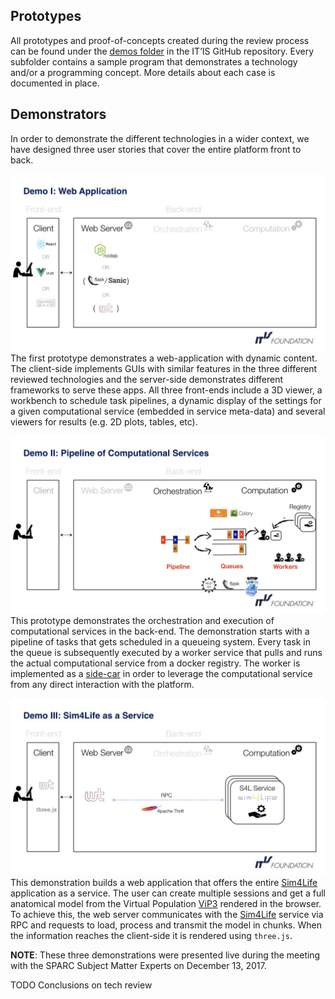 
## Prototypes
All prototypes and proof-of-concepts created during the review process can be found under the [demos folder](https://github.com/ITISFoundation/osparc-lab/tree/master/demos) in the IT’IS GitHub repository. Every subfolder contains a sample program that demonstrates a technology and/or a programming concept. More details about each case is documented in place.

## Demonstrators
In order to demonstrate the different technologies in a wider context, we have designed three user stories that cover the entire platform front to back.

![image-demo1](../img/demo1.jpeg)
The first prototype demonstrates a web-application with dynamic content. The client-side implements GUIs with similar features in the three different reviewed technologies and the server-side demonstrates different frameworks to serve these apps. All three front-ends include a 3D viewer, a workbench to schedule task pipelines, a dynamic display of the settings for a given computational service (embedded in service meta-data) and several viewers for results (e.g. 2D plots, tables, etc).

![image-demo2](../img/demo2.jpeg)
This prototype demonstrates the orchestration and execution of computational services in the back-end. The demonstration starts with a pipeline of tasks that gets scheduled in a queueing system. Every task in the queue is subsequently executed by a worker service that pulls and runs the actual computational service from a docker registry. The worker is implemented as a [side-car](https://docs.microsoft.com/en-us/azure/architecture/patterns/sidecar) in order to leverage the computational service from any direct interaction with the platform.

![image-demo3](../img/demo3.jpeg)
This demonstration builds a web application that offers the entire [Sim4Life](https://www.zurichmedtech.com/sim4life/) application as a service. The user can create multiple sessions and get a full anatomical model from the Virtual Population [ViP3](https://www.itis.ethz.ch/virtual-population/virtual-population/vip3/) rendered in the browser. To achieve this, the web server communicates with the [Sim4Life](https://www.zurichmedtech.com/sim4life/) service via RPC and requests to load, process and transmit the model in chunks. When the information reaches the client-side it is rendered using  ```three.js```.


**NOTE**: These three demonstrations were presented live during the meeting with the SPARC Subject Matter Experts on December 13, 2017.

TODO Conclusions on tech review
